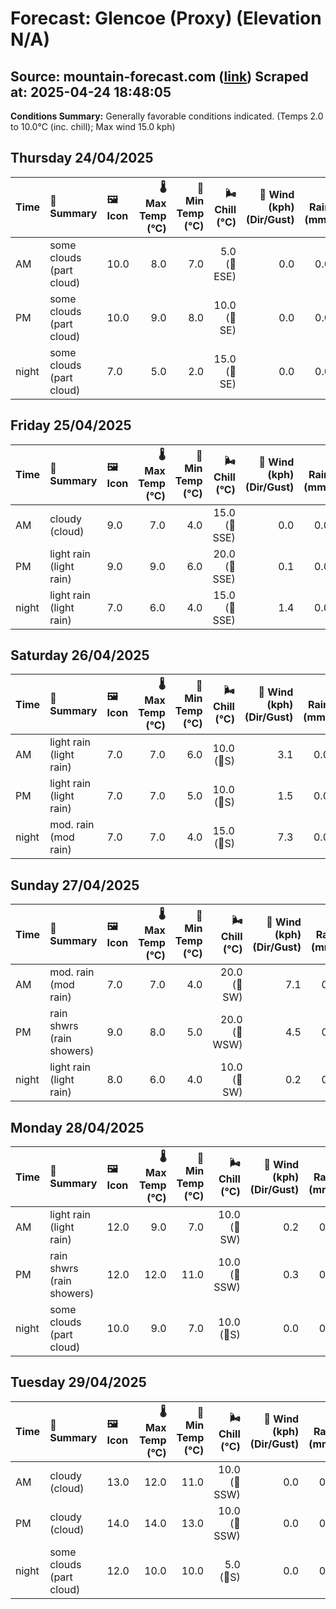 # Forecast: Glencoe (Proxy) (Elevation N/A)
**Source:** mountain-forecast.com ([link](https://www.mountain-forecast.com/peaks/Bidean-nam-Bian/forecasts/500))
**Scraped at:** 2025-04-24 18:48:05
---

**Conditions Summary:** Generally favorable conditions indicated. (Temps 2.0 to 10.0°C (inc. chill); Max wind 15.0 kph)

## Thursday 24/04/2025
| **Time** | **📝 Summary** | **🖼️ Icon** | **🌡️ Max Temp (°C)** | **🥶 Min Temp (°C)** | **🌬️ Chill (°C)** | **💨 Wind (kph) (Dir/Gust)** | **💧 Rain (mm)** | **❄️ Snow (cm)** | **☁️ Cloud Base (m)** | **🧊 Freezing Lvl (m)** |
|:------- |:------- |:----- |--------------: |-------------: |-----------: |---------------------: |---------: |----------: |---------------: |----------------: |
| AM      | some clouds<br><span class="icon-desc">(part cloud)</span> | 10.0 | 8.0 | 7.0 | 5.0<br>(🧭ESE) | 0.0 | 0.0 | 700 | 1650 |
| PM      | some clouds<br><span class="icon-desc">(part cloud)</span> | 10.0 | 9.0 | 8.0 | 10.0<br>(🧭SE) | 0.0 | 0.0 | 950 | 1750 |
| night   | some clouds<br><span class="icon-desc">(part cloud)</span> | 7.0 | 5.0 | 2.0 | 15.0<br>(🧭SE) | 0.0 | 0.0 | 1600 | 1750 |

## Friday 25/04/2025
| **Time** | **📝 Summary** | **🖼️ Icon** | **🌡️ Max Temp (°C)** | **🥶 Min Temp (°C)** | **🌬️ Chill (°C)** | **💨 Wind (kph) (Dir/Gust)** | **💧 Rain (mm)** | **❄️ Snow (cm)** | **☁️ Cloud Base (m)** | **🧊 Freezing Lvl (m)** |
|:------- |:------- |:----- |--------------: |-------------: |-----------: |---------------------: |---------: |----------: |---------------: |----------------: |
| AM      | cloudy<br><span class="icon-desc">(cloud)</span> | 9.0 | 7.0 | 4.0 | 15.0<br>(🧭SSE) | 0.0 | 0.0 | 900 | 1650 |
| PM      | light rain<br><span class="icon-desc">(light rain)</span> | 9.0 | 9.0 | 6.0 | 20.0<br>(🧭SSE) | 0.1 | 0.0 | 850 | 1650 |
| night   | light rain<br><span class="icon-desc">(light rain)</span> | 7.0 | 6.0 | 4.0 | 15.0<br>(🧭SSE) | 1.4 | 0.0 | 750 | 1700 |

## Saturday 26/04/2025
| **Time** | **📝 Summary** | **🖼️ Icon** | **🌡️ Max Temp (°C)** | **🥶 Min Temp (°C)** | **🌬️ Chill (°C)** | **💨 Wind (kph) (Dir/Gust)** | **💧 Rain (mm)** | **❄️ Snow (cm)** | **☁️ Cloud Base (m)** | **🧊 Freezing Lvl (m)** |
|:------- |:------- |:----- |--------------: |-------------: |-----------: |---------------------: |---------: |----------: |---------------: |----------------: |
| AM      | light rain<br><span class="icon-desc">(light rain)</span> | 7.0 | 7.0 | 6.0 | 10.0<br>(🧭S) | 3.1 | 0.0 | 300 | 1700 |
| PM      | light rain<br><span class="icon-desc">(light rain)</span> | 7.0 | 7.0 | 5.0 | 10.0<br>(🧭S) | 1.5 | 0.0 | 300 | 1700 |
| night   | mod. rain<br><span class="icon-desc">(mod rain)</span> | 7.0 | 7.0 | 4.0 | 15.0<br>(🧭S) | 7.3 | 0.0 | 500 | 1950 |

## Sunday 27/04/2025
| **Time** | **📝 Summary** | **🖼️ Icon** | **🌡️ Max Temp (°C)** | **🥶 Min Temp (°C)** | **🌬️ Chill (°C)** | **💨 Wind (kph) (Dir/Gust)** | **💧 Rain (mm)** | **❄️ Snow (cm)** | **☁️ Cloud Base (m)** | **🧊 Freezing Lvl (m)** |
|:------- |:------- |:----- |--------------: |-------------: |-----------: |---------------------: |---------: |----------: |---------------: |----------------: |
| AM      | mod. rain<br><span class="icon-desc">(mod rain)</span> | 7.0 | 7.0 | 4.0 | 20.0<br>(🧭SW) | 7.1 | 0.0 | 300 | 2000 |
| PM      | rain shwrs<br><span class="icon-desc">(rain showers)</span> | 9.0 | 8.0 | 5.0 | 20.0<br>(🧭WSW) | 4.5 | 0.0 | 300 | 1700 |
| night   | light rain<br><span class="icon-desc">(light rain)</span> | 8.0 | 6.0 | 4.0 | 10.0<br>(🧭SW) | 0.2 | 0.0 | 700 | 1800 |

## Monday 28/04/2025
| **Time** | **📝 Summary** | **🖼️ Icon** | **🌡️ Max Temp (°C)** | **🥶 Min Temp (°C)** | **🌬️ Chill (°C)** | **💨 Wind (kph) (Dir/Gust)** | **💧 Rain (mm)** | **❄️ Snow (cm)** | **☁️ Cloud Base (m)** | **🧊 Freezing Lvl (m)** |
|:------- |:------- |:----- |--------------: |-------------: |-----------: |---------------------: |---------: |----------: |---------------: |----------------: |
| AM      | light rain<br><span class="icon-desc">(light rain)</span> | 12.0 | 9.0 | 7.0 | 10.0<br>(🧭SW) | 0.2 | 0.0 | 350 | 2200 |
| PM      | rain shwrs<br><span class="icon-desc">(rain showers)</span> | 12.0 | 12.0 | 11.0 | 10.0<br>(🧭SSW) | 0.3 | 0.0 | 750 | 2400 |
| night   | some clouds<br><span class="icon-desc">(part cloud)</span> | 10.0 | 9.0 | 7.0 | 10.0<br>(🧭S) | 0.0 | 0.0 | 2750 | 2600 |

## Tuesday 29/04/2025
| **Time** | **📝 Summary** | **🖼️ Icon** | **🌡️ Max Temp (°C)** | **🥶 Min Temp (°C)** | **🌬️ Chill (°C)** | **💨 Wind (kph) (Dir/Gust)** | **💧 Rain (mm)** | **❄️ Snow (cm)** | **☁️ Cloud Base (m)** | **🧊 Freezing Lvl (m)** |
|:------- |:------- |:----- |--------------: |-------------: |-----------: |---------------------: |---------: |----------: |---------------: |----------------: |
| AM      | cloudy<br><span class="icon-desc">(cloud)</span> | 13.0 | 12.0 | 11.0 | 10.0<br>(🧭SSW) | 0.0 | 0.0 | 5250 | 2900 |
| PM      | cloudy<br><span class="icon-desc">(cloud)</span> | 14.0 | 14.0 | 13.0 | 10.0<br>(🧭SSW) | 0.0 | 0.0 | 6750 | 2950 |
| night   | some clouds<br><span class="icon-desc">(part cloud)</span> | 12.0 | 10.0 | 10.0 | 5.0<br>(🧭S) | 0.0 | 0.0 | 6550 | 2950 |